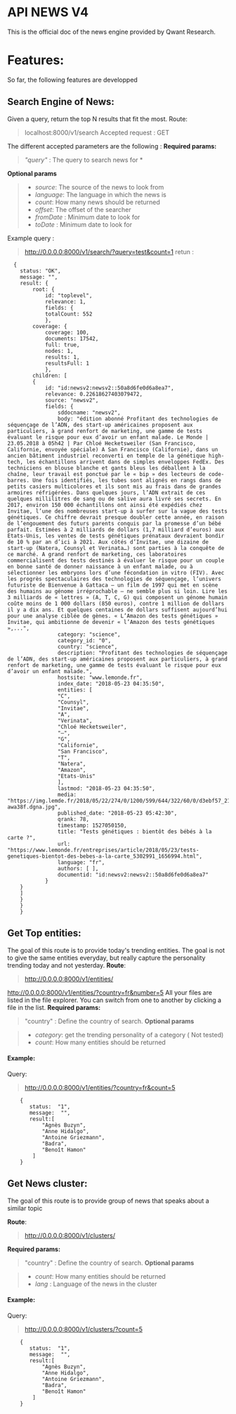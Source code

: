 # API NEWS V4
This is the official doc of the news engine provided by Qwant Research.


# Features:

So far, the following features are developped

## Search Engine of News:

Given a query, return the top N results that fit the most.
Route: 
>localhost:8000/v1/search
Accepted request : GET

The different accepted parameters are the following :
**Required params:**
> *"query"* : The query to search news for *

**Optional params**

  > - *source*: The source of the news to look from
   > - *language*: The language in which the news is
   > - *count*: How many news should be returned
   > - *offset*: The offset of the searcher
   > - *fromDate* : Minimum date to look for
   >  - *toDate* : Minimum date to look for

Example query : 
> http://0.0.0.0:8000/v1/search/?query=test&count=1
retun : 
	  

      {
        status: "OK",
        message: "",
        result: {
	        root: {
		        id: "toplevel",
		        relevance: 1,
		        fields: {
		        totalCount: 552
		        },
	        coverage: {
		        coverage: 100,
		        documents: 17542,
		        full: true,
		        nodes: 1,
		        results: 1,
		        resultsFull: 1
		        },
	        children: [
	        {
		        id: "id:newsv2:newsv2::50a8d6fe0d6a8ea7",
		        relevance: 0.22618627403079472,
		        source: "newsv2",
		        fields: {
			        sddocname: "newsv2",
			        body: "édition abonné Profitant des technologies de séquençage de l’ADN, des start-up américaines proposent aux particuliers, à grand renfort de marketing, une gamme de tests évaluant le risque pour eux d’avoir un enfant malade. Le Monde | 23.05.2018 à 05h42 | Par Chloé Hecketsweiler (San Francisco, Californie, envoyée spéciale) A San Francisco (Californie), dans un ancien bâtiment industriel reconverti en temple de la génétique high-tech, les échantillons arrivent dans de simples enveloppes FedEx. Des techniciens en blouse blanche et gants bleus les déballent à la chaîne, leur travail est ponctué par le « bip » des lecteurs de code-barres. Une fois identifiés, les tubes sont alignés en rangs dans de petits casiers multicolores et ils sont mis au frais dans de grandes armoires réfrigérées. Dans quelques jours, l’ADN extrait de ces quelques millilitres de sang ou de salive aura livré ses secrets. En 2017, environ 150 000 échantillons ont ainsi été expédiés chez Invitae, l’une des nombreuses start-up à surfer sur la vague des tests génétiques. Ce chiffre devrait presque doubler cette année, en raison de l’engouement des futurs parents conquis par la promesse d’un bébé parfait. Estimées à 2 milliards de dollars (1,7 milliard d’euros) aux Etats-Unis, les ventes de tests génétiques prénataux devraient bondir de 10 % par an d’ici à 2021. Aux côtés d’Invitae, une dizaine de start-up (Natera, Counsyl et Verinata…) sont parties à la conquête de ce marché. A grand renfort de marketing, ces laboratoires commercialisent des tests destinés à évaluer le risque pour un couple en bonne santé de donner naissance à un enfant mala­de, ou à sélectionner les embryons lors d’une fécondation in vitro (FIV). Avec les progrès spectaculaires des technologies de séquença­ge, l’univers futuriste de Bienvenue à Gattaca – un film de 1997 qui met en scène des humains au génome irréprochable – ne semble plus si loin. Lire les 3 milliards de « lettres » (A, T, C, G) qui composent un génome humain coûte moins de 1 000 dollars (850 euros), contre 1 million de dollars il y a dix ans. Et quelques centaines de dollars suffisent aujourd’hui pour une analyse ciblée de gènes. « L’Amazon des tests génétiques » Invitae, qui ambitionne de devenir « l’Amazon des tests génétiques »,...",
			        category: "science",
			        category_id: "0",
			        country: "science",
			        description: "Profitant des technologies de séquençage de l’ADN, des start-up américaines proposent aux particuliers, à grand renfort de marketing, une gamme de tests évaluant le risque pour eux d’avoir un enfant malade.",
			        hostsite: "www.lemonde.fr",
			        index_date: "2018-05-23 04:35:50",
			        entities: [
			        "C",
			        "Counsyl",
			        "Invitae",
			        "A",
			        "Verinata",
			        "Chloé Hecketsweiler",
			        "–",
			        "G",
			        "Californie",
			        "San Francisco",
			        "T",
			        "Natera",
			        "Amazon",
			        "Etats-Unis"
			        ],
			        lastmod: "2018-05-23 04:35:50",
			        media: "https://img.lemde.fr/2018/05/22/274/0/1200/599/644/322/60/0/d3ebf57_21695-awa38f.dgna.jpg",
			        published_date: "2018-05-23 05:42:30",
			        qrank: 78,
			        timestamp: 1527050150,
			        title: "Tests génétiques : bientôt des bébés à la carte ?",
			        url: "https://www.lemonde.fr/entreprises/article/2018/05/23/tests-genetiques-bientot-des-bebes-a-la-carte_5302991_1656994.html",
			        language: "fr",
			        authors: [ ],
			        documentid: "id:newsv2:newsv2::50a8d6fe0d6a8ea7"
		        }
        }
        ]
        }
        }
        }

## Get Top entities:
The goal of this route is to provide today's trending entities. The goal is not to give the same entities everyday, but really capture the personality trending today and not yesterday.
**Route**:
> http://0.0.0.0:8000/v1/entities/

http://0.0.0.0:8000/v1/entities/?country=fr&number=5
All your files are listed in the file explorer. You can switch from one to another by clicking a file in the list.
**Required params:**
> "country" : Define the country of search.
**Optional params**

  > - *category*: get the trending personality of a category ( Not tested)
   > - *count*: How many entities should be returned
  
####  Example:

Query: 
> http://0.0.0.0:8000/v1/entities/?country=fr&count=5

		{
		   status:  "1",    
		   message:  "",
		   result:[
		       "Agnès Buzyn",
		       "Anne Hidalgo",
		       "Antoine Griezmann",
		       "Badra",
		       "Benoît Hamon"
		    ]
		}



## Get News cluster:
The goal of this route is to provide group of news that speaks about a similar topic

**Route**:
> http://0.0.0.0:8000/v1/clusters/

**Required params:**
> "country" : Define the country of search.
**Optional params**

   > - *count*: How many entities should be returned
   > - *lang* : Language of the news in the cluster
  
####  Example:

Query: 
> http://0.0.0.0:8000/v1/clusters/?count=5

		{
		   status:  "1",    
		   message:  "",
		   result:[
		       "Agnès Buzyn",
		       "Anne Hidalgo",
		       "Antoine Griezmann",
		       "Badra",
		       "Benoît Hamon"
		    ]
		}
